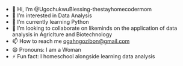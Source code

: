 - 👋 Hi, I’m @UgochukwuBlessing-thestayhomecodermom
- 👀 I’m interested in Data Analysis
- 🌱 I’m currently learning Python
- 💞️ I’m looking to collaborate on likeminds on the application of data analysis in Agriclture and Biotechnology
- 📫 How to reach me ogahngozibon@gmail.com
- 😄 Pronouns: I am a Woman 
- ⚡ Fun fact: I homeschool alongside learning data analysis

<!---
UgochukwuBlessing-thestayhomecodermom/UgochukwuBlessing-thestayhomecodermom is a ✨ special ✨ repository because its `README.md` (this file) appears on your GitHub profile.
You can click the Preview link to take a look at your changes.
--->

